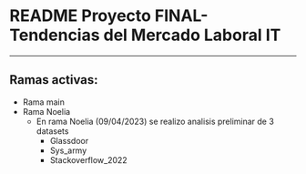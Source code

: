 # README Proyecto FINAL- Tendencias del Mercado Laboral IT

---

## Ramas activas:
* Rama main
* Rama Noelia
    * En rama Noelia (09/04/2023) se realizo analisis preliminar de 3 datasets
        * Glassdoor
        * Sys_army
        * Stackoverflow_2022
